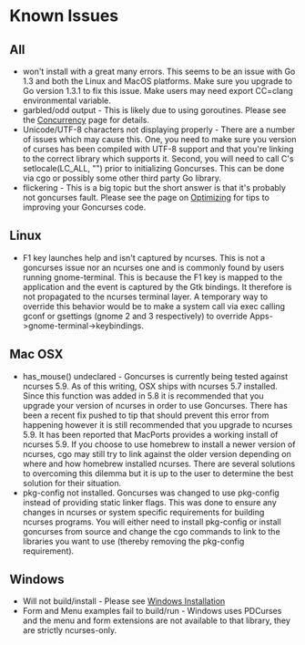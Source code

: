 # Known Issues #

## All ##
  * won't install with a great many errors. This seems to be an issue with Go 1.3 and both the Linux and MacOS platforms. Make sure you upgrade to Go version 1.3.1 to fix this issue. Make users may need export CC=clang environmental variable.
  * garbled/odd output - This is likely due to using goroutines. Please see the [Concurrency](Concurrency.md) page for details.
  * Unicode/UTF-8 characters not displaying properly - There are a number of issues which may cause this. One, you need to make sure you version of curses has been compiled with UTF-8 support and that you're linking to the correct library which supports it. Second, you will need to call C's setlocale(LC\_ALL, "") prior to initializing Goncurses. This can be done via cgo or possibly some other third party Go library.
  * flickering - This is a big topic but the short answer is that it's probably not goncurses fault. Please see the page on [Optimizing](Optimizing.md) for tips to improving your Goncurses code.

## Linux ##
  * F1 key launches help and isn't captured by ncurses. This is not a goncurses issue nor an ncurses one and is commonly found by users running gnome-terminal. This is because the F1 key is mapped to the application and the event is captured by the Gtk bindings. It therefore is not propagated to the ncurses terminal layer. A temporary way to override this behavior would be to make a system call via exec calling gconf or gsettings (gnome 2 and 3 respectively) to override Apps->gnome-terminal->keybindings.

## Mac OSX ##
  * has\_mouse() undeclared - Goncurses is currently being tested against ncurses 5.9. As of this writing, OSX ships with ncurses 5.7 installed. Since this function was added in 5.8 it is recommended that you upgrade your version of ncurses in order to use Goncurses. There has been a recent fix pushed to tip that should prevent this error from happening however it is still recommended that you upgrade to ncurses 5.9.  It has been reported that MacPorts provides a working install of ncurses 5.9. If you choose to use homebrew to install a newer version of ncurses, cgo may still try to link against the older version depending on where and how homebrew installed ncurses. There are several solutions to overcoming this dilemma but it is up to the user to determine the best solution for their situation.
  * pkg-config not installed. Goncurses was changed to use pkg-config instead of providing static linker flags. This was done to ensure any changes in ncurses or system specific requirements for building ncurses programs. You will either need to install pkg-config or install goncurses from source and change the cgo commands to link to the libraries you want to use (thereby removing the pkg-config requirement).

## Windows ##
  * Will not build/install - Please see [Windows Installation](WindowsInstallation.md)
  * Form and Menu examples fail to build/run - Windows uses PDCurses and the menu and form extensions are not available to that library, they are strictly ncurses-only.